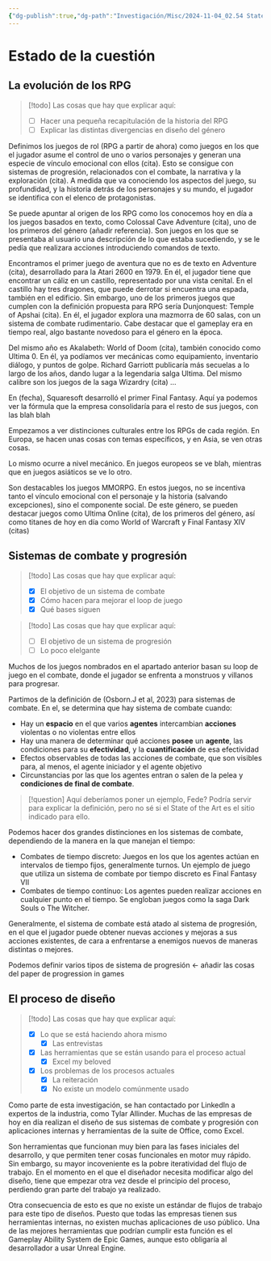 ```yaml
---
{"dg-publish":true,"dg-path":"Investigación/Misc/2024-11-04_02.54 State of the Art.md","permalink":"/investigacion/misc/2024-11-04-02-54-state-of-the-art/","tags":["TFG","Diseño","RPG"]}
---
```


# Estado de la cuestión
## La evolución de los RPG

> [!todo] Las cosas que hay que explicar aquí:
> - [ ] Hacer una pequeña recapitulación de la historia del RPG
> - [ ] Explicar las distintas divergencias en diseño del género

Definimos los juegos de rol (RPG a partir de ahora) como juegos en los que el jugador asume el control de uno o varios personajes y generan una especie de vínculo emocional con ellos (cita). Esto se consigue con sistemas de progresión, relacionados con el combate, la narrativa y la exploración (cita). A medida que va conociendo los aspectos del juego, su profundidad, y la historia detrás de los personajes y su mundo, el jugador se identifica con el elenco de protagonistas.

Se puede apuntar al origen de los RPG como los conocemos hoy en día a los juegos basados en texto, como Colossal Cave Adventure (cita), uno de los primeros del género (añadir referencia). Son juegos en los que se presentaba al usuario una descripción de lo que estaba sucediendo, y se le pedía que realizara acciones introduciendo comandos de texto. 

Encontramos el primer juego de aventura que no es de texto en Adventure (cita), desarrollado para la Atari 2600 en 1979. En él, el jugador tiene que encontrar un cáliz en un castillo, representado por una vista cenital. En el castillo hay tres dragones, que puede derrotar si encuentra una espada, también en el edificio. Sin embargo, uno de los primeros juegos que cumplen con la definición propuesta para RPG sería Dunjonquest: Temple of Apshai (cita). En él, el jugador explora una mazmorra de 60 salas, con un sistema de combate rudimentario. Cabe destacar que el gameplay era en tiempo real, algo bastante novedoso para el género en la época.

Del mismo año es Akalabeth: World of Doom (cita), también conocido como Ultima 0. En él, ya podíamos ver mecánicas como equipamiento, inventario diálogo, y puntos de golpe. Richard Garriott publicaría más secuelas a lo largo de los años, dando lugar a la legendaria salga Ultima. Del mismo calibre son los juegos de la saga Wizardry (cita) …

En (fecha), Squaresoft desarrolló el primer Final Fantasy. Aquí ya podemos ver la fórmula que la empresa consolidaría para el resto de sus juegos, con las blah blah

Empezamos a ver distinciones culturales entre los RPGs de cada región. En Europa, se hacen unas cosas con temas específicos, y en Asia, se ven otras cosas.

Lo mismo ocurre a nivel mecánico. En juegos europeos se ve blah, mientras que en juegos asiáticos se ve lo otro.

Son destacables los juegos MMORPG. En estos juegos, no se incentiva tanto el vínculo emocional con el personaje y la historia (salvando excepciones), sino el componente social. De este género, se pueden destacar juegos como Ultima Online (cita), de los primeros del género, así como titanes de hoy en día como World of Warcraft y Final Fantasy XIV (citas)

## Sistemas de combate y progresión

> [!todo] Las cosas que hay que explicar aquí:
> - [x] El objetivo de un sistema de combate
> - [x] Cómo hacen para mejorar el loop de juego
> - [x] Qué bases siguen

> [!todo] Las cosas que hay que explicar aquí:
> - [ ] El objetivo de un sistema de progresión
> - [ ] Lo poco elelgante

Muchos de los juegos nombrados en el apartado anterior basan su loop de juego en el combate, donde el jugador se enfrenta a monstruos y villanos para progresar.

Partimos de la definición de (Osborn.J et al, 2023) para sistemas de combate. En el, se determina que hay sistema de combate cuando:
 * Hay un **espacio** en el que varios **agentes** intercambian **acciones** violentas o no violentas entre ellos
 * Hay una manera de determinar qué acciones **posee** un **agente**, las condiciones para su **efectividad**, y la **cuantificación** de esa efectividad
 * Efectos observables de todas las acciones de combate, que son visibles para, al menos, el agente iniciador y el agente objetivo
 * Circunstancias por las que los agentes entran o salen de la pelea y **condiciones de final de combate**.

> [!question] Aquí deberíamos poner un ejemplo, Fede? Podría servir para explicar la definición, pero no sé si el State of the Art es el sitio indicado para ello.

Podemos hacer dos grandes distinciones en los sistemas de combate, dependiendo de la manera en la que manejan el tiempo:
+ Combates de tiempo discreto: Juegos en los que los agentes actúan en intervalos de tiempo fijos, generalmente turnos. Un ejemplo de juego que utiliza un sistema de combate por tiempo discreto es Final Fantasy VII
+ Combates de tiempo contínuo: Los agentes pueden realizar acciones en cualquier punto en el tiempo. Se engloban juegos como la saga Dark Souls o The Witcher.

Generalmente, el sistema de combate está atado al sistema de progresión, en el que el jugador puede obtener nuevas acciones y mejoras a sus acciones existentes, de cara a enfrentarse a enemigos nuevos de maneras distintas o mejores.

Podemos definir varios tipos de sistema de progresión ← añadir las cosas del paper de progression in games


## El proceso de diseño

> [!todo] Las cosas que hay que explicar aquí:
> - [x] Lo que se está haciendo ahora mismo
> 	- [x] Las entrevistas
> - [x] Las herramientas que se están usando para el proceso actual
> 	- [x] Excel my beloved
> - [x] Los problemas de los procesos actuales
> 	- [x] La reiteración
> 	- [x] No existe un modelo comúnmente usado

Como parte de esta investigación, se han contactado por LinkedIn a expertos de la industria, como Tylar Allinder. Muchas de las empresas de hoy en día realizan el diseño de sus sistemas de combate y progresión con aplicaciones internas y herramientas de la suite de Office, como Excel.

Son herramientas que funcionan muy bien para las fases iniciales del desarrollo, y que permiten tener cosas funcionales en motor muy rápido. Sin embargo, su mayor incoveniente es la pobre iteratividad del flujo de trabajo. En el momento en el que el diseñador necesita modificar algo del diseño, tiene que empezar otra vez desde el principio del proceso, perdiendo gran parte del trabajo ya realizado.

Otra consecuencia de esto es que no existe un estándar de flujos de trabajo para este tipo de diseños. Puesto que todas las empresas tienen sus herramientas internas, no existen muchas aplicaciones de uso público. Una de las mejores herramientas que podrían cumplir esta función es el Gameplay Ability System de Epic Games, aunque esto obligaría al desarrollador a usar Unreal Engine.